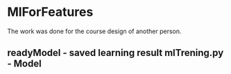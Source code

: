 # MlForFeatures
The work was done for the course design of another person.

readyModel - saved learning result
mlTrening.py - Model
---
